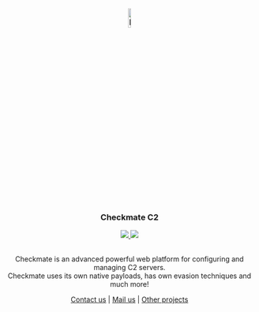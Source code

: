 <h3 align="center"><img src="https://avatars.githubusercontent.com/u/125822690?s=400&u=d935b9bdb4b74b61fc553a85cc071c27e22e2cc9&v=4" alt="logo" width="10%"></h3>

<h3 align="center"><strong>Checkmate C2</strong></h4>

<p align="center">
    <a href="https://entysec.com">
        <img src="https://img.shields.io/badge/developer-EntySec-3572a5.svg">
    </a>
    <a href="">
        <img src="https://img.shields.io/badge/release-???%20April%202023-cc8899.svg">
    </a>
</p>

<p align="center">
    <br>Checkmate is an advanced powerful web platform for configuring and managing C2 servers.
    <br>Checkmate uses its own native payloads, has own evasion techniques and much more!
    <br>
    <p align="center"><a href="https://entysec.com">Contact us</a> | <a href="mailto:entysec@gmail.com?subject=Checkmate C2&body=Your question here...">Mail us</a> | <a href="https://github.com/orgs/EntySec/repositories">Other projects</a><p>
</p>
